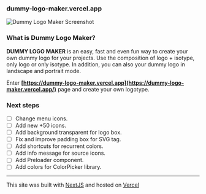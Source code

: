 ### dummy-logo-maker.vercel.app

![Dummy Logo Maker Screenshot](https://dummy-logo-maker.vercel.app/screenshot.png)

### What is Dummy Logo Maker?

**DUMMY LOGO MAKER** is an easy, fast and even fun way to create your own dummy logo for your projects. Use the composition of logo + isotype, only logo or only isotype. In addition, you can also your dummy logo in landscape and portrait mode.

Enter **[https://dummy-logo-maker.vercel.app](https://dummy-logo-maker.vercel.app/)** page and create your own logotype.

### Next steps

- [ ] Change menu icons.
- [ ] Add new +50 icons.
- [ ] Add background transparent for logo box.
- [ ] Fix and improve padding box for SVG tag.
- [ ] Add shortcuts for recurrent colors.
- [ ] Add info message for source icons.
- [ ] Add Preloader component.
- [ ] Add colors for ColorPicker library.

---

This site was built with [NextJS](https://nextjs.org/) and hosted on [Vercel](https://vercel.com)
